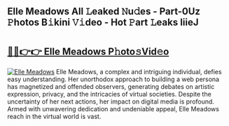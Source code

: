 ## Elle Meadows All 𝙻eaked 𝙽u𝚍es - Part-0Uz 𝙿hotos B𝚒kini 𝚅𝚒deo - Hot 𝙿art 𝙻eaks IiieJ

# <h2><a href="http://ld4uqj.urlbe.top/?page=Elle+Meadows">🔗🔗👉👉 Elle Meadows P𝚑oto𝚜Vid𝚎o</a></h2>

[![Elle Meadows](https://i.imgur.com/eBuTRDB.gif)](http://ld4uqj.urlbe.top/?page=Elle+Meadows)
Elle Meadows, a complex and intriguing individual, defies easy understanding. Her unorthodox approach to building a web persona has magnetized and offended observers, generating debates on artistic expression, privacy, and the intricacies of virtual societies. Despite the uncertainty of her next actions, her impact on digital media is profound. Armed with unwavering dedication and undeniable appeal, Elle Meadows reach in the virtual world is vast.
